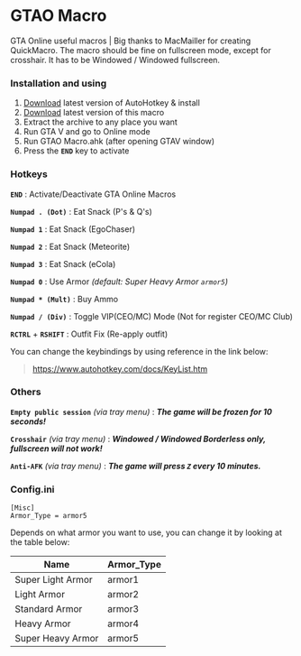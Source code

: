 
# GTAO Macro
GTA Online useful macros | Big thanks to MacMailler for creating QuickMacro.
The macro should be fine on fullscreen mode, except for crosshair. It has to be Windowed / Windowed fullscreen.

### Installation and using
1. [Download](https://www.autohotkey.com/) latest version of AutoHotkey & install
2. [Download](https://github.com/kezoura/GTAO-Macro/releases) latest version of this macro
3. Extract the archive to any place you want
4. Run GTA V and go to Online mode
5. Run GTAO Macro.ahk (after opening GTAV window)
6. Press the **`END`** key to activate

### Hotkeys
**`END`** : Activate/Deactivate GTA Online Macros

**`Numpad . (Dot)`** : Eat Snack (P's & Q's)

**`Numpad 1`** : Eat Snack (EgoChaser)

**`Numpad 2`** : Eat Snack (Meteorite)

**`Numpad 3`** : Eat Snack (eCola)

**`Numpad 0`** : Use Armor _(default: Super Heavy Armor *`armor5`*)_

**`Numpad * (Mult)`** : Buy Ammo

**`Numpad / (Div)`** : Toggle VIP(CEO/MC) Mode (Not for register CEO/MC Club)

**`RCTRL`** + **`RSHIFT`** : Outfit Fix (Re-apply outfit)

You can change the keybindings by using reference in the link below:
> https://www.autohotkey.com/docs/KeyList.htm

### Others

**`Empty public session`** _(via tray menu)_ : ***The game will be frozen for 10 seconds!***

**`Crosshair`** _(via tray menu)_ : ***Windowed / Windowed Borderless only, fullscreen will not work!***

**`Anti-AFK`** _(via tray menu)_ : ***The game will press `Z` every 10 minutes.***


### Config.ini
    [Misc]
    Armor_Type = armor5
Depends on what armor you want to use, you can change it by looking at the table below:

|Name|Armor_Type|
|--|--|
|Super Light Armor|armor1|
|Light Armor|armor2|
|Standard Armor|armor3|
|Heavy Armor|armor4|
|Super Heavy Armor|armor5|
